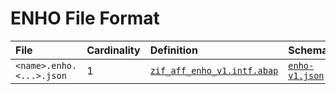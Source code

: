 # ENHO File Format


File | Cardinality | Definition | Schema | Example
:--- | :---  | :--- | :--- | :---
`<name>.enho.<...>.json` | 1 | [`zif_aff_enho_v1.intf.abap`](./type/zif_aff_enho_v1.intf.abap) | [`enho-v1.json`](./enho-v1.json) | [`z_aff_example_enho.enho.badi.json`](./examples/z_aff_example_enho.enho.badi.json)
